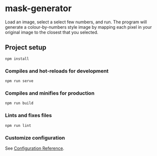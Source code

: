 # mask-generator

Load an image, select a select few numbers, and run.
The program will generate a colour-by-numbers style image by mapping each pixel in your original image to the closest that you selected.

## Project setup
```
npm install
```

### Compiles and hot-reloads for development
```
npm run serve
```

### Compiles and minifies for production
```
npm run build
```

### Lints and fixes files
```
npm run lint
```

### Customize configuration
See [Configuration Reference](https://cli.vuejs.org/config/).

